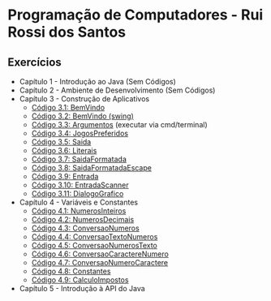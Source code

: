<h1> Programação de Computadores - Rui Rossi dos Santos </h1>

<h2> Exercícios </h2>

<!-- toc -->
  * Capítulo 1 - Introdução ao Java (Sem Códigos)
  * Capítulo 2 - Ambiente de Desenvolvimento (Sem Códigos)
  * Capítulo 3 - Construção de Aplicativos
      * [Código 3.1: BemVindo](https://github.com/jstefanski/Java/blob/main/C%C3%B3digos/PCJ/Construcao_de_Aplicativos_03/Codigo01.java)
      * [Código 3.2: BemVindo (swing)](https://github.com/jstefanski/Java/blob/main/C%C3%B3digos/PCJ/Construcao_de_Aplicativos_03/Codigo02.java)
      * [Código 3.3: Argumentos](https://github.com/jstefanski/Java/blob/main/C%C3%B3digos/PCJ/Construcao_de_Aplicativos_03/Codigo03.java) (executar via cmd/terminal)
      * [Código 3.4: JogosPreferidos](https://github.com/jstefanski/Java/blob/main/C%C3%B3digos/PCJ/Construcao_de_Aplicativos_03/Codigo04.java)
      * [Código 3.5: Saida](https://github.com/jstefanski/Java/blob/main/C%C3%B3digos/PCJ/Construcao_de_Aplicativos_03/Codigo05.java)
      * [Código 3.6: Literais](https://github.com/jstefanski/Java/blob/main/C%C3%B3digos/PCJ/Construcao_de_Aplicativos_03/Codigo06.java)
      * [Código 3.7: SaidaFormatada](https://github.com/jstefanski/Java/blob/main/C%C3%B3digos/PCJ/Construcao_de_Aplicativos_03/Codigo07.java)
      * [Código 3.8: SaidaFormatadaEscape](https://github.com/jstefanski/Java/blob/main/C%C3%B3digos/PCJ/Construcao_de_Aplicativos_03/Codigo08.java)
      * [Código 3.9: Entrada](https://github.com/jstefanski/Java/blob/main/C%C3%B3digos/PCJ/Construcao_de_Aplicativos_03/Codigo09.java)
      * [Código 3.10: EntradaScanner](https://github.com/jstefanski/Java/blob/main/C%C3%B3digos/PCJ/Construcao_de_Aplicativos_03/Codigo10.java)
      * [Código 3.11: DialogoGrafico](https://github.com/jstefanski/Java/blob/main/C%C3%B3digos/PCJ/Construcao_de_Aplicativos_03/Codigo11.java)
  * Capítulo 4 - Variáveis e Constantes
      * [Código 4.1: NumerosInteiros](https://github.com/jstefanski/Java/blob/main/C%C3%B3digos/PCJ/Variaveis_e_Constantes_04/Codigo01.java)
      * [Código 4.2: NumerosDecimais](https://github.com/jstefanski/Java/blob/main/C%C3%B3digos/PCJ/Variaveis_e_Constantes_04/Codigo02.java)
      * [Código 4.3: ConversaoNumeros](https://github.com/jstefanski/Java/blob/main/C%C3%B3digos/PCJ/Variaveis_e_Constantes_04/Codigo03.java)
      * [Código 4.4: ConversaoTextoNumeros](https://github.com/jstefanski/Java/blob/main/C%C3%B3digos/PCJ/Variaveis_e_Constantes_04/Codigo04.java)
      * [Código 4.5: ConversaoNumerosTexto](https://github.com/jstefanski/Java/blob/main/C%C3%B3digos/PCJ/Variaveis_e_Constantes_04/Codigo05.java)
      * [Código 4.6: ConversaoCaractereNumero](https://github.com/jstefanski/Java/blob/main/C%C3%B3digos/PCJ/Variaveis_e_Constantes_04/Codigo06.java)
      * [Código 4.7: ConversaoNumeroCaractere](https://github.com/jstefanski/Java/blob/main/C%C3%B3digos/PCJ/Variaveis_e_Constantes_04/Codigo07.java)
      * [Código 4.8: Constantes](https://github.com/jstefanski/Java/blob/main/C%C3%B3digos/PCJ/Variaveis_e_Constantes_04/Codigo08.java)
      * [Código 4.9: CalculoImpostos](https://github.com/jstefanski/Java/blob/main/C%C3%B3digos/PCJ/Variaveis_e_Constantes_04/Codigo09.java)
  * Capítulo 5 - Introdução à API do Java
